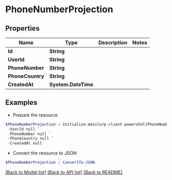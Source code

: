 # PhoneNumberProjection
## Properties

Name | Type | Description | Notes
------------ | ------------- | ------------- | -------------
**Id** | **String** |  | 
**UserId** | **String** |  | 
**PhoneNumber** | **String** |  | 
**PhoneCountry** | **String** |  | 
**CreatedAt** | **System.DateTime** |  | 

## Examples

- Prepare the resource
```powershell
$PhoneNumberProjection = Initialize-maislurp-client-powershellPhoneNumberProjection  -Id null `
 -UserId null `
 -PhoneNumber null `
 -PhoneCountry null `
 -CreatedAt null
```

- Convert the resource to JSON
```powershell
$PhoneNumberProjection | ConvertTo-JSON
```

[[Back to Model list]](../README#documentation-for-models) [[Back to API list]](../README#documentation-for-api-endpoints) [[Back to README]](../README)


